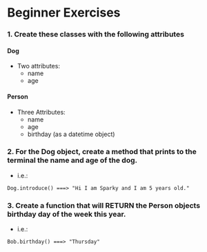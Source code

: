 # Beginner Exercises


### 1. Create these classes with the following attributes

#### Dog

- Two attributes:
	- name
	- age

#### Person

- Three Attributes:
	- name
	- age
	- birthday (as a datetime object)


### 2. For the Dog object, create a method that prints to the terminal the name and age of the dog.

- i.e.:
```
Dog.introduce() ===> "Hi I am Sparky and I am 5 years old."
```

### 3. Create a function that will RETURN the Person objects birthday day of the week this year.

- i.e.:
```
Bob.birthday() ===> "Thursday"
```

